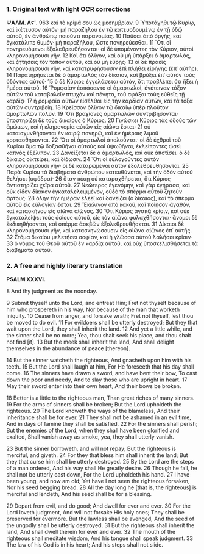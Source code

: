### 1. Original text with light OCR corrections

**ΨΑΛΜ. ΛϚʹ.**
963
καὶ τὸ κρίμά σου ὡς μεσημβρίαν.
9 Ὑποτάγηθι τῷ Κυρίῳ, καὶ ἱκέτευσον αὐτόν· μὴ παραζήλου ἐν τῷ κατευοδουμένῳ ἐν τῇ ὁδῷ αὐτοῦ, ἐν ἀνθρώπῳ ποιοῦντι παρανομίας.
10 Παῦσαι ἀπὸ ὀργῆς, καὶ ἐγκατάλιπε θυμόν· μὴ παραζήλου, ὥστε πονηρεύεσθαι.
11 Ὅτι οἱ πονηρευόμενοι ἐξολεθρευθήσονται· οἱ δὲ ὑπομένοντες τὸν Κύριον, αὐτοὶ κληρονομήσουσι γῆν.
12 Καὶ ἔτι ὀλίγον, καὶ οὐ μὴ ὑπάρξει ὁ ἁμαρτωλός, καὶ ζητήσεις τὸν τόπον αὐτοῦ, καὶ οὐ μὴ εὕρῃς·
13 οἱ δὲ πραεῖς κληρονομήσουσι γῆν, καὶ κατατρυφήσουσιν ἐπὶ πλήθει εἰρήνης (ἐπ᾽ αὐτῆς).
14 Παρατηρήσεται δὲ ὁ ἁμαρτωλὸς τὸν δίκαιον, καὶ βρύξει ἐπ᾽ αὐτὸν τοὺς ὀδόντας αὑτοῦ·
15 ὁ δὲ Κύριος ἐγγελάσεται αὐτὸν, ὅτι προβλέπει ὅτι ἥξει ἡ ἡμέρα αὐτοῦ.
16 Ῥομφαίαν ἐσπάσαντο οἱ ἁμαρτωλοί, ἐνέτειναν τόξον αὑτῶν τοῦ καταβαλεῖν πτωχὸν καὶ πένητα, τοῦ σφάξαι τοὺς εὐθεῖς τῇ καρδίᾳ·
17 ἡ ῥομφαία αὐτῶν εἰσέλθοι εἰς τὴν καρδίαν αὐτῶν, καὶ τὰ τόξα αὐτῶν συντριβείη.
18 Κρεῖσσον ὀλίγον τῷ δικαίῳ ὑπὲρ πλοῦτον ἁμαρτωλῶν πολύν.
19 Ὅτι βραχίονες ἁμαρτωλῶν συντριβήσονται· ὑποστηρίζει δὲ τοὺς δικαίους ὁ Κύριος.
20 Γινώσκει Κύριος τὰς ὁδοὺς τῶν ἀμώμων, καὶ ἡ κληρονομία αὐτῶν εἰς αἰῶνα ἔσται·
21 οὐ καταισχυνθήσονται ἐν καιρῷ πονηρῷ, καὶ ἐν ἡμέραις λιμοῦ χορτασθήσονται.
22 Ὅτι οἱ ἁμαρτωλοὶ ἀπολοῦνται· οἱ δὲ ἐχθροὶ τοῦ Κυρίου ἅμα τῷ δοξασθῆναι αὐτοὺς καὶ ὑψωθῆναι, ἐκλείποντες ὡσεὶ καπνὸς ἐξέλιπον.
23 Δανείζεται δὲ ὁ ἁμαρτωλός, καὶ οὐκ ἀποτίσει· ὁ δὲ δίκαιος οἰκτείρει, καὶ δίδωσιν.
24 Ὅτι οἱ εὐλογοῦντες αὐτὸν κληρονομήσουσι γῆν· οἱ δὲ καταρώμενοι αὐτὸν ἐξολεθρευθήσονται.
25 Παρὰ Κυρίου τὰ διαβήματα ἀνθρώπου κατευθύνεται, καὶ τὴν ὁδὸν αὐτοῦ θελήσει (σφόδρα)·
26 ὅταν πέσῃ οὐ καταραχθήσεται, ὅτι Κύριος ἀντιστηρίζει χεῖρα αὐτοῦ.
27 Νεώτερος ἐγενόμην, καὶ γὰρ ἐγήρασα, καὶ οὐκ εἶδον δίκαιον ἐγκαταλελειμμένον, οὐδὲ τὸ σπέρμα αὐτοῦ ζητοῦν ἄρτους·
28 ὅλην τὴν ἡμέραν ἐλεεῖ καὶ δανείζει (ὁ δίκαιος), καὶ τὸ σπέρμα αὐτοῦ εἰς εὐλογίαν ἔσται.
29 Ἔκκλινον ἀπὸ κακοῦ, καὶ ποίησον ἀγαθὸν, καὶ κατασκήνου εἰς αἰῶνα αἰῶνος.
30 Ὅτι Κύριος ἀγαπᾷ κρίσιν, καὶ οὐκ ἐγκαταλείψει τοὺς ὁσίους αὑτοῦ, εἰς τὸν αἰῶνα φυλαχθήσονται· ἄνομοι δὲ ἐκδικηθήσονται, καὶ σπέρμα ἀσεβῶν ἐξολεθρευθήσεται.
31 Δίκαιοι δὲ κληρονομήσουσι γῆν, καὶ κατασκηνώσουσιν εἰς αἰῶνα αἰῶνος ἐπ᾽ αὐτῆς.
32 Στόμα δικαίου μελετήσει σοφίαν, καὶ ἡ γλῶσσα αὐτοῦ λαλήσει κρίσιν·
33 ὁ νόμος τοῦ Θεοῦ αὐτοῦ ἐν καρδίᾳ αὐτοῦ, καὶ οὐχ ὑποσκελισθήσεται τὰ διαβήματα αὐτοῦ.

### 2. A free and highly literary translation

**PSALM XXXVI.**

8 And thy judgment as the noonday.

9 Submit thyself unto the Lord, and entreat Him;
Fret not thyself because of him who prospereth in his way,
Nor because of the man that worketh iniquity.
10 Cease from anger, and forsake wrath;
Fret not thyself, lest thou be moved to do evil.
11 For evildoers shall be utterly destroyed;
But they that wait upon the Lord, they shall inherit the land.
12 And yet a little while, and the sinner shall be no more;
Yea, thou shalt seek his place, and thou shalt not find [it].
13 But the meek shall inherit the land,
And shall delight themselves in the abundance of peace [thereon].

14 But the sinner watcheth the righteous,
And gnasheth upon him with his teeth.
15 But the Lord shall laugh at him,
For He foreseeth that his day shall come.
16 The sinners have drawn a sword, and have bent their bow,
To cast down the poor and needy,
And to slay those who are upright in heart.
17 May their sword enter into their own heart,
And their bows be broken.

18 Better is a little to the righteous man,
Than great riches of many sinners.
19 For the arms of sinners shall be broken;
But the Lord upholdeth the righteous.
20 The Lord knoweth the ways of the blameless,
And their inheritance shall be for ever.
21 They shall not be ashamed in an evil time,
And in days of famine they shall be satisfied.
22 For the sinners shall perish;
But the enemies of the Lord, when they shall have been glorified and exalted,
Shall vanish away as smoke, yea, they shall utterly vanish.

23 But the sinner borroweth, and will not repay;
But the righteous is merciful, and giveth.
24 For they that bless him shall inherit the land;
But they that curse him shall be utterly destroyed.
25 By the Lord are the steps of a man ordered,
And his way shall He greatly desire.
26 Though he fall, he shall not be utterly cast down,
For the Lord upholdeth his hand.
27 I have been young, and now am old;
Yet have I not seen the righteous forsaken,
Nor his seed begging bread.
28 All the day long he [that is, the righteous] is merciful and lendeth,
And his seed shall be for a blessing.

29 Depart from evil, and do good;
And dwell for ever and ever.
30 For the Lord loveth judgment,
And will not forsake His holy ones;
They shall be preserved for evermore.
But the lawless shall be avenged,
And the seed of the ungodly shall be utterly destroyed.
31 But the righteous shall inherit the land,
And shall dwell therein for ever and ever.
32 The mouth of the righteous shall meditate wisdom,
And his tongue shall speak judgment.
33 The law of his God is in his heart;
And his steps shall not slide.